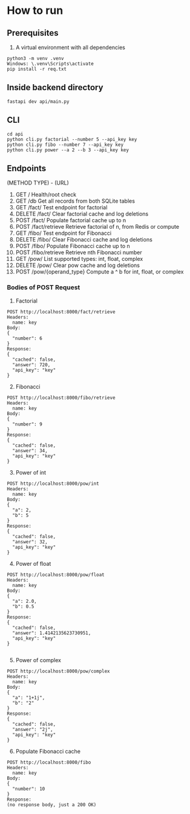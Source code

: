 # How to run

## Prerequisites

1. A virtual environment with all dependencies

```python3
python3 -m venv .venv
Windows: \.venv\Scripts\activate
pip install -r req.txt
```

## Inside backend directory

```python3
fastapi dev api/main.py
```

## CLI

```
cd api
python cli.py factorial --number 5 --api_key key
python cli.py fibo --number 7 --api_key key
python cli.py power --a 2 --b 3 --api_key key
```

## Endpoints

(METHOD TYPE) - (URL)

1. GET / Health/root check
2. GET /db Get all records from both SQLite tables
3. GET /fact/ Test endpoint for factorial
4. DELETE /fact/ Clear factorial cache and log deletions
5. POST /fact/ Populate factorial cache up to n
6. POST /fact/retrieve Retrieve factorial of n, from Redis or compute
7. GET /fibo/ Test endpoint for Fibonacci
8. DELETE /fibo/ Clear Fibonacci cache and log deletions
9. POST /fibo/ Populate Fibonacci cache up to n
10. POST /fibo/retrieve Retrieve nth Fibonacci number
11. GET /pow/ List supported types: int, float, complex
12. DELETE /pow/ Clear pow cache and log deletions
13. POST /pow/{operand_type} Compute a ^ b for int, float, or complex

### Bodies of POST Request

1. Factorial

```
POST http://localhost:8000/fact/retrieve
Headers:
  name: key
Body:
{
  "number": 6
}
Response:
{
  "cached": false,
  "answer": 720,
  "api_key": "key"
}
```

2. Fibonacci

```
POST http://localhost:8000/fibo/retrieve
Headers:
  name: key
Body:
{
  "number": 9
}
Response:
{
  "cached": false,
  "answer": 34,
  "api_key": "key"
}
```

3. Power of int

```
POST http://localhost:8000/pow/int
Headers:
  name: key
Body:
{
  "a": 2,
  "b": 5
}
Response:
{
  "cached": false,
  "answer": 32,
  "api_key": "key"
}

```

4. Power of float

```
POST http://localhost:8000/pow/float
Headers:
  name: key
Body:
{
  "a": 2.0,
  "b": 0.5
}
Response:
{
  "cached": false,
  "answer": 1.4142135623730951,
  "api_key": "key"
}


```

5. Power of complex

```
POST http://localhost:8000/pow/complex
Headers:
  name: key
Body:
{
  "a": "1+1j",
  "b": "2"
}
Response:
{
  "cached": false,
  "answer": "2j",
  "api_key": "key"
}
```

6. Populate Fibonacci cache

```
POST http://localhost:8000/fibo
Headers:
  name: key
Body:
{
  "number": 10
}
Response:
(no response body, just a 200 OK)
```
